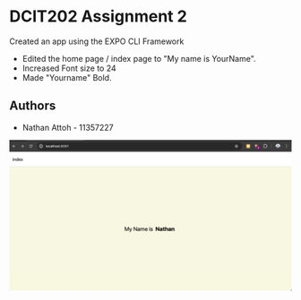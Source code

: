 
# DCIT202 Assignment 2

Created an app using the EXPO CLI Framework
- Edited the home page / index page to "My name is YourName". 
- Increased Font size to 24
- Made "Yourname" Bold.

## Authors

- Nathan Attoh - 11357227

![Alt text](./screenshot.png?raw=true "Image")


